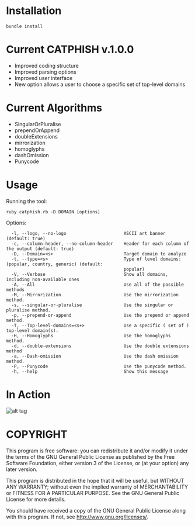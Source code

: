 # Installation
```
bundle install
```
# Current CATPHISH v.1.0.0

+ Improved coding structure
+ Improved parsing options
+ Improved user interface
+ New option allows a user to choose a specific set of top-level domains

# Current Algorithms
* SingularOrPluralise 
* prependOrAppend
* doubleExtensions
* mirrorization
* homoglyphs
* dashOmission
* Punycode

# Usage
Running the tool:
```
ruby catphish.rb -D DOMAIN [options]
```
Options:
```
  -l, --logo, --no-logo                      ASCII art banner (default: true)
  -c, --column-header, --no-column-header    Header for each column of the output (default: true)
  -D, --Domain=<s>                           Target domain to analyze
  -t, --type=<s>                             Type of level domains: (popular, country, generic) (default:
                                             popular)
  -V, --Verbose                              Show all domains, including non-available ones
  -A, --All                                  Use all of the possible methods
  -M, --Mirrorization                        Use the mirrorization method.
  -s, --singular-or-pluralise                Use the singular or pluralise method.
  -p, --prepend-or-append                    Use the prepend or append method.
  -T, --Top-level-domains=<s+>               Use a specific ( set of ) top-level domain(s).
  -H, --Homoglyphs                           Use the homoglyphs method.
  -d, --double-extensions                    Use the double extensions method
  -a, --Dash-omission                        Use the dash omission method.
  -P, --Punycode                             Use the punycode method.
  -h, --help                                 Show this message
```
# In Action

![alt tag](https://github.com/ring0lab/catphish/blob/master/image1.png)

# COPYRIGHT
This program is free software: you can redistribute it and/or modify it under the terms of the GNU General Public License as published by the Free Software Foundation, either version 3 of the License, or (at your option) any later version.

This program is distributed in the hope that it will be useful, but WITHOUT ANY WARRANTY; without even the implied warranty of MERCHANTABILITY or FITNESS FOR A PARTICULAR PURPOSE. See the GNU General Public License for more details.

You should have received a copy of the GNU General Public License along with this program. If not, see http://www.gnu.org/licenses/.
